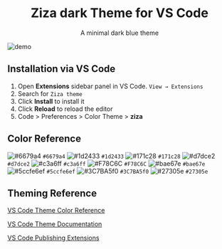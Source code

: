 <h1 align="center">
  Ziza dark Theme for VS Code
</h1>
<p align="center">
  A minimal dark blue theme

![demo](https://i.imgur.com/1mJurrH.jpg)

## Installation via VS Code

1. Open **Extensions** sidebar panel in VS Code. `View → Extensions`
2. Search for `Ziza theme`
3. Click **Install** to install it
4. Click **Reload** to reload the editor
5. Code > Preferences > Color Theme > **ziza**


## Color Reference

![#6679a4](https://via.placeholder.com/10/6679a4.png?text=+) `#6679a4` 
![#1d2433](https://via.placeholder.com/10/1d2433.png?text=+) `#1d2433` 
![#171c28](https://via.placeholder.com/10/171c28.png?text=+) `#171c28` 
![#d7dce2](https://via.placeholder.com/10/d7dce2.png?text=+) `#d7dce2` 
![#c3a6ff](https://via.placeholder.com/10/c3a6ff.png?text=+) `#c3a6ff` 
![#F78C6C](https://via.placeholder.com/10/F78C6C.png?text=+) `#F78C6C` 
![#bae67e](https://via.placeholder.com/10/bae67e.png?text=+) `#bae67e` 
![#5ccfe6ef](https://via.placeholder.com/10/5ccfe6ef.png?text=+) `#5ccfe6ef` 
![#3C7BA5f0](https://via.placeholder.com/10/3C7BA5f0.png?text=+) `#3C7BA5f0` 
![#27305e](https://via.placeholder.com/10/27305e.png?text=+) `#27305e` 

## Theming Reference

[VS Code Theme Color Reference](https://code.visualstudio.com/docs/getstarted/theme-color-reference)

[VS Code Theme Documentation](https://code.visualstudio.com/docs/extensions/themes-snippets-colorizers)

[VS Code Publishing Extensions](https://code.visualstudio.com/docs/extensions/publish-extension)
